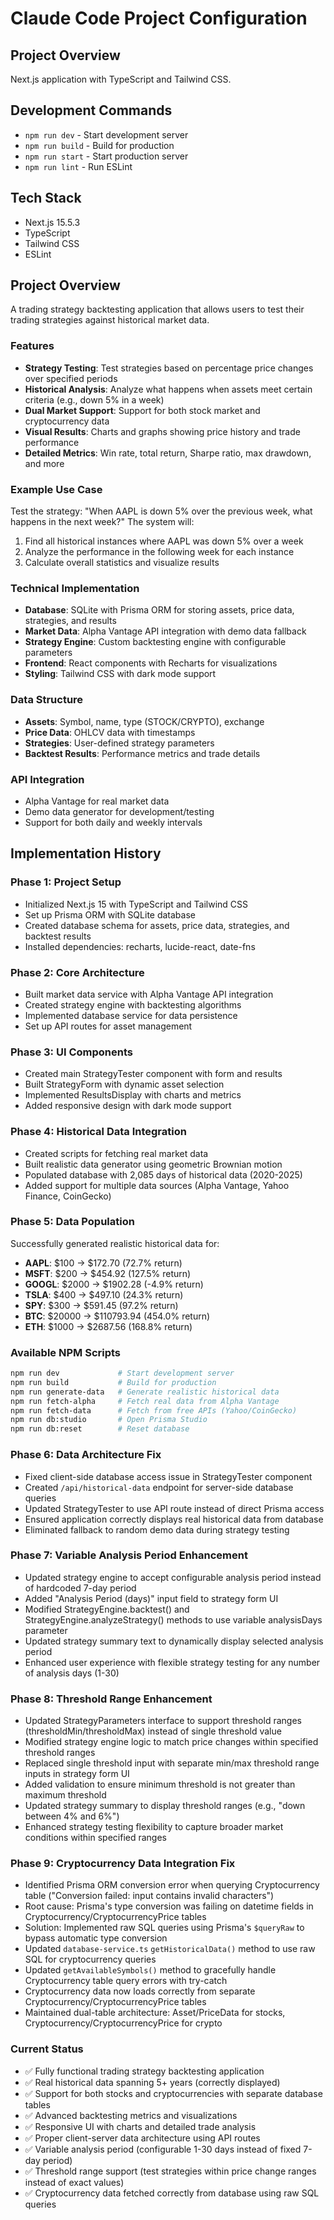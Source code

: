 # Claude Code Project Configuration

## Project Overview
Next.js application with TypeScript and Tailwind CSS.

## Development Commands
- `npm run dev` - Start development server
- `npm run build` - Build for production
- `npm run start` - Start production server
- `npm run lint` - Run ESLint

## Tech Stack
- Next.js 15.5.3
- TypeScript
- Tailwind CSS
- ESLint

## Project Overview
A trading strategy backtesting application that allows users to test their trading strategies against historical market data.

### Features
- **Strategy Testing**: Test strategies based on percentage price changes over specified periods
- **Historical Analysis**: Analyze what happens when assets meet certain criteria (e.g., down 5% in a week)
- **Dual Market Support**: Support for both stock market and cryptocurrency data
- **Visual Results**: Charts and graphs showing price history and trade performance
- **Detailed Metrics**: Win rate, total return, Sharpe ratio, max drawdown, and more

### Example Use Case
Test the strategy: "When AAPL is down 5% over the previous week, what happens in the next week?"
The system will:
1. Find all historical instances where AAPL was down 5% over a week
2. Analyze the performance in the following week for each instance
3. Calculate overall statistics and visualize results

### Technical Implementation
- **Database**: SQLite with Prisma ORM for storing assets, price data, strategies, and results
- **Market Data**: Alpha Vantage API integration with demo data fallback
- **Strategy Engine**: Custom backtesting engine with configurable parameters
- **Frontend**: React components with Recharts for visualizations
- **Styling**: Tailwind CSS with dark mode support

### Data Structure
- **Assets**: Symbol, name, type (STOCK/CRYPTO), exchange
- **Price Data**: OHLCV data with timestamps
- **Strategies**: User-defined strategy parameters
- **Backtest Results**: Performance metrics and trade details

### API Integration
- Alpha Vantage for real market data
- Demo data generator for development/testing
- Support for both daily and weekly intervals

## Implementation History

### Phase 1: Project Setup
- Initialized Next.js 15 with TypeScript and Tailwind CSS
- Set up Prisma ORM with SQLite database
- Created database schema for assets, price data, strategies, and backtest results
- Installed dependencies: recharts, lucide-react, date-fns

### Phase 2: Core Architecture
- Built market data service with Alpha Vantage API integration
- Created strategy engine with backtesting algorithms
- Implemented database service for data persistence
- Set up API routes for asset management

### Phase 3: UI Components
- Created main StrategyTester component with form and results
- Built StrategyForm with dynamic asset selection
- Implemented ResultsDisplay with charts and metrics
- Added responsive design with dark mode support

### Phase 4: Historical Data Integration
- Created scripts for fetching real market data
- Built realistic data generator using geometric Brownian motion
- Populated database with 2,085 days of historical data (2020-2025)
- Added support for multiple data sources (Alpha Vantage, Yahoo Finance, CoinGecko)

### Phase 5: Data Population
Successfully generated realistic historical data for:
- **AAPL**: $100 → $172.70 (72.7% return)
- **MSFT**: $200 → $454.92 (127.5% return)
- **GOOGL**: $2000 → $1902.28 (-4.9% return)
- **TSLA**: $400 → $497.10 (24.3% return)
- **SPY**: $300 → $591.45 (97.2% return)
- **BTC**: $20000 → $110793.94 (454.0% return)
- **ETH**: $1000 → $2687.56 (168.8% return)

### Available NPM Scripts
```bash
npm run dev             # Start development server
npm run build           # Build for production
npm run generate-data   # Generate realistic historical data
npm run fetch-alpha     # Fetch real data from Alpha Vantage
npm run fetch-data      # Fetch from free APIs (Yahoo/CoinGecko)
npm run db:studio       # Open Prisma Studio
npm run db:reset        # Reset database
```

### Phase 6: Data Architecture Fix
- Fixed client-side database access issue in StrategyTester component
- Created `/api/historical-data` endpoint for server-side database queries
- Updated StrategyTester to use API route instead of direct Prisma access
- Ensured application correctly displays real historical data from database
- Eliminated fallback to random demo data during strategy testing

### Phase 7: Variable Analysis Period Enhancement
- Updated strategy engine to accept configurable analysis period instead of hardcoded 7-day period
- Added "Analysis Period (days)" input field to strategy form UI
- Modified StrategyEngine.backtest() and StrategyEngine.analyzeStrategy() methods to use variable analysisDays parameter
- Updated strategy summary text to dynamically display selected analysis period
- Enhanced user experience with flexible strategy testing for any number of analysis days (1-30)

### Phase 8: Threshold Range Enhancement
- Updated StrategyParameters interface to support threshold ranges (thresholdMin/thresholdMax) instead of single threshold value
- Modified strategy engine logic to match price changes within specified threshold ranges
- Replaced single threshold input with separate min/max threshold range inputs in strategy form UI
- Added validation to ensure minimum threshold is not greater than maximum threshold
- Updated strategy summary to display threshold ranges (e.g., "down between 4% and 6%")
- Enhanced strategy testing flexibility to capture broader market conditions within specified ranges

### Phase 9: Cryptocurrency Data Integration Fix
- Identified Prisma ORM conversion error when querying Cryptocurrency table ("Conversion failed: input contains invalid characters")
- Root cause: Prisma's type conversion was failing on datetime fields in Cryptocurrency/CryptocurrencyPrice tables
- Solution: Implemented raw SQL queries using Prisma's `$queryRaw` to bypass automatic type conversion
- Updated `database-service.ts` `getHistoricalData()` method to use raw SQL for cryptocurrency queries
- Updated `getAvailableSymbols()` method to gracefully handle Cryptocurrency table query errors with try-catch
- Cryptocurrency data now loads correctly from separate Cryptocurrency/CryptocurrencyPrice tables
- Maintained dual-table architecture: Asset/PriceData for stocks, Cryptocurrency/CryptocurrencyPrice for crypto

### Current Status
- ✅ Fully functional trading strategy backtesting application
- ✅ Real historical data spanning 5+ years (correctly displayed)
- ✅ Support for both stocks and cryptocurrencies with separate database tables
- ✅ Advanced backtesting metrics and visualizations
- ✅ Responsive UI with charts and detailed trade analysis
- ✅ Proper client-server data architecture using API routes
- ✅ Variable analysis period (configurable 1-30 days instead of fixed 7-day period)
- ✅ Threshold range support (test strategies within price change ranges instead of exact values)
- ✅ Cryptocurrency data fetched correctly from database using raw SQL queries